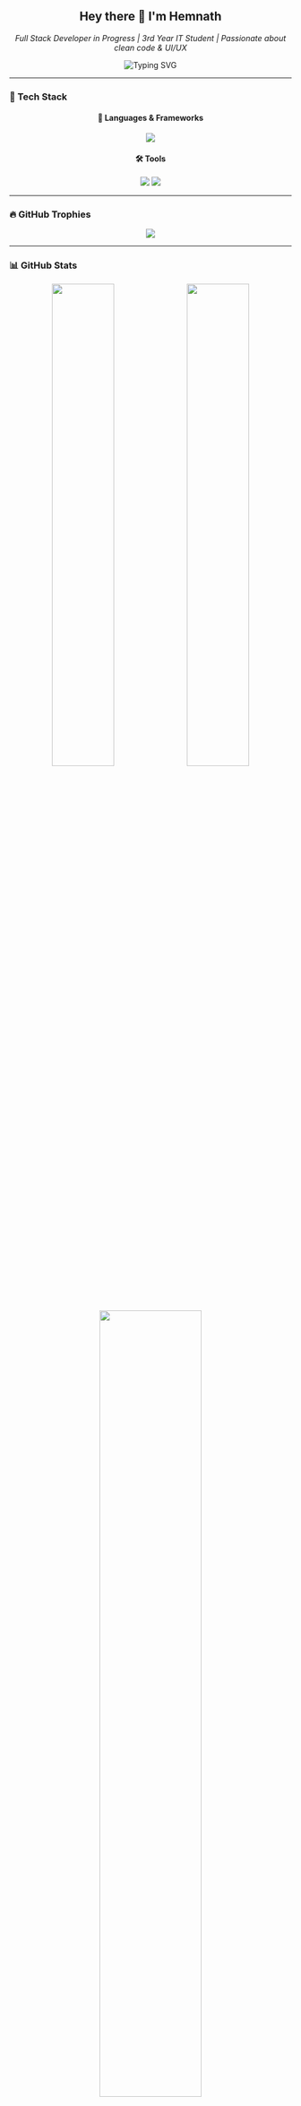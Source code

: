 <!-- Header -->
<h2 align="center">Hey there 👋 I'm Hemnath</h2>
<p align="center"><i>Full Stack Developer in Progress | 3rd Year IT Student | Passionate about clean code & UI/UX</i></p>
<p align="center">
  <img src="https://readme-typing-svg.demolab.com?font=Fira+Code&pause=1000&center=true&width=440&lines=Building+with+MERN+%7C+Next.js;Always+Learning+Something+New+%F0%9F%92%AB;Let's+Connect+%26+Code+Together+%F0%9F%94%A5" alt="Typing SVG" />
</p>

---

### 🚀 Tech Stack

<div align="center">

#### 🧠 Languages & Frameworks
<img src="https://skillicons.dev/icons?i=html,css,js,tailwind,react,nodejs,express,mongodb,nextjs,python" />

#### 🛠 Tools
<img src="https://skillicons.dev/icons?i=vscode,github,git,figma,canva" />
<img src="https://img.shields.io/badge/Render-00C7B7?style=flat-square&logo=render&logoColor=white" />

</div>

---

### 🔥 GitHub Trophies

<p align="center">
  <img src="https://github-profile-trophy.vercel.app/?username=HemnathM&theme=flat&no-bg=true&margin-w=10&column=7" />
</p>

---

### 📊 GitHub Stats

<div align="center">
  <img src="https://github-readme-stats.vercel.app/api?username=Hemnath4114&show_icons=true&theme=default&hide=prs" width="47%" />
  <img src="https://github-readme-streak-stats.herokuapp.com/?user=Hemnath4114&theme=default" width="47%" />
  <br />
  <img src="https://github-readme-stats.vercel.app/api/top-langs/?username=Hemnath4114&layout=compact&theme=default&langs_count=8" width="60%" />
</div>

---

### 📈 Contribution Graph

<p align="center">
  <img src="https://github-readme-activity-graph.vercel.app/graph?username=HemnathM&theme=light" />
</p>

---

### 🧠 Currently Working On

- 🚀 Final-year project **MyZoom** – Transformer-powered feedback analyzer  
- ⚡ Improving frontend with **React + TailwindCSS + Next.js**  
- 🧱 Building my portfolio and prepping for full stack dev opportunities

---

### 🏆 Notable Achievements

- 🛡️ Led a 3-day trip as **class captain** (organized & managed event flow)
- 🎤 Presented a technical seminar on **Hybrid Cloud Computing**
- 🔧 Built **ThinkNotes** – MERN app for personalized note management
- 🎧 Created **MoodTunes** – JS-based dynamic music player

---

### 🌐 Let's Connect

<p align="center">
  <a href="mailto:hemnathm.it2022@dscet.ac.in" target="_blank">
    <img src="https://img.shields.io/badge/Email-%20hemnathm.it2022@dscet.ac.in-D14836?style=for-the-badge&logo=gmail&logoColor=white" />
  </a>
  &nbsp;
  <a href="https://www.linkedin.com/in/hemnathm/" target="_blank">
    <img src="https://img.shields.io/badge/LinkedIn-HemnathM-0A66C2?style=for-the-badge&logo=linkedin&logoColor=white" />
  </a>
  &nbsp;
  <a href="https://github.com/HemnathM" target="_blank">
    <img src="https://img.shields.io/badge/GitHub-HemnathM-181717?style=for-the-badge&logo=github&logoColor=white" />
  </a>
  &nbsp;
  <a href="https://www.instagram.com/your_instagram_username/" target="_blank">
    <img src="https://img.shields.io/badge/Instagram-@your_instagram_username-E4405F?style=for-the-badge&logo=instagram&logoColor=white" />
  </a>
</p>

---

### 💬 Personal Motto

<p align="center">
  <i>"Be kind. Be curious. Code with intention."</i><br />
  <b>You did good, man. You made it. 🚀</b>
</p>

---

<!-- Light footer wave -->
<p align="center">
  <img src="https://capsule-render.vercel.app/api?type=waving&color=ffffff&height=120&section=footer"/>
</p>
